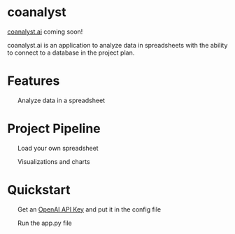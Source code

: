 # coanalyst

<a href="http://www.coanalyst.ai">coanalyst.ai</a> coming soon!

<p>
coanalyst.ai is an application to analyze data in spreadsheets with the ability to connect to a database in the project plan.
</p>

# Features

<ul>Analyze data in a spreadsheet</ul>

# Project Pipeline

<ul>Load your own spreadsheet</ul>
<ul>Visualizations and charts</ul>

# Quickstart

<ul>Get an <a href='https://platform.openai.com/account/api-keys'>OpenAI API Key</a> and put it in the config file</ul>
<ul>Run the app.py file</ul>
